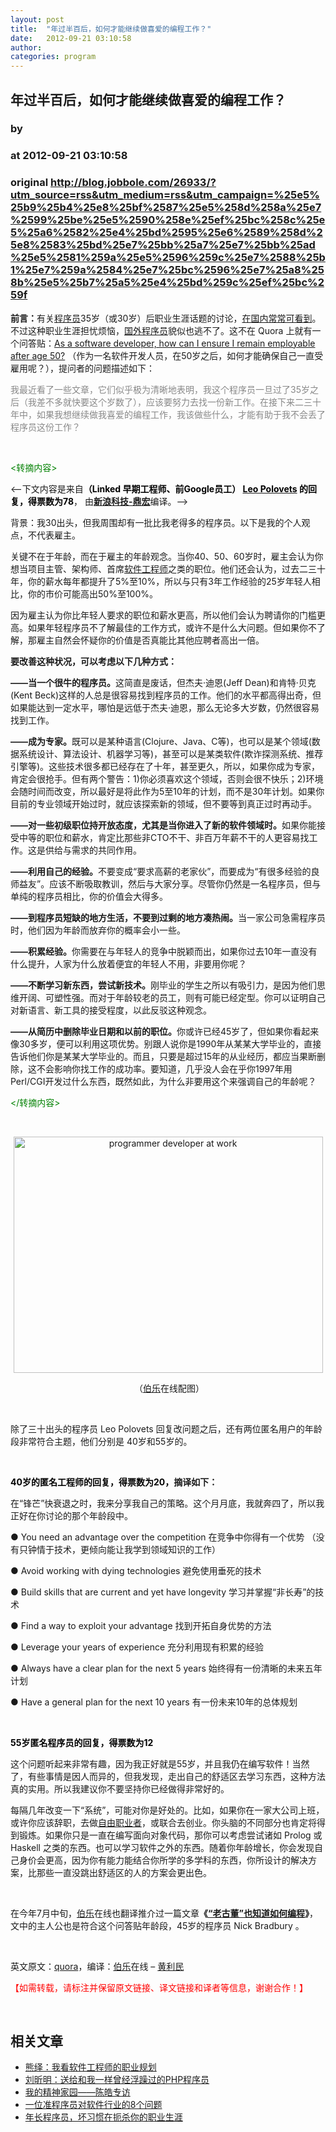 ```yaml
---
layout: post
title:  "年过半百后，如何才能继续做喜爱的编程工作？"
date:   2012-09-21 03:10:58
author: 
categories: program
---
```


## 年过半百后，如何才能继续做喜爱的编程工作？
### by 
### at 2012-09-21 03:10:58
### original <http://blog.jobbole.com/26933/?utm_source=rss&utm_medium=rss&utm_campaign=%25e5%25b9%25b4%25e8%25bf%2587%25e5%258d%258a%25e7%2599%25be%25e5%2590%258e%25ef%25bc%258c%25e5%25a6%2582%25e4%25bd%2595%25e6%2589%258d%25e8%2583%25bd%25e7%25bb%25a7%25e7%25bb%25ad%25e5%2581%259a%25e5%2596%259c%25e7%2588%25b1%25e7%259a%2584%25e7%25bc%2596%25e7%25a8%258b%25e5%25b7%25a5%25e4%25bd%259c%25ef%25bc%259f>

<p><strong>前言：</strong>有关<span><a href="http://blog.jobbole.com/821/" title="程序员的本质">程序员</a></span>35岁（或30岁）后职业生涯话题的讨论，<a href="http://weibo.com/2093492691/profile?topnav=1&amp;wvr=3.6&amp;key_word=35%E5%B2%81&amp;is_search=1">在国内常常可看到</a>。不过这种职业生涯担忧烦恼，<span><a href="http://blog.jobbole.com/5200/" title="国外程序员推荐的免费编程书籍资源">国外程序员</a></span>貌似也逃不了。这不在 Quora 上就有一个问答贴：<a href="http://www.quora.com/As-a-software-developer-how-can-I-ensure-I-remain-employable-after-age-50">As a software developer, how can I ensure I remain employable after age 50?</a> （作为一名软件开发人员，在50岁之后，如何才能确保自己一直受雇用呢？），提问者的问题描述如下：</p>
<p><span style="color:#888888">我最近看了一些文章，它们似乎极为清晰地表明，我这个程序员一旦过了35岁之后（我差不多就快要这个岁数了），应该要努力去找一份新工作。在接下来二三十年中，如果我想继续做我喜爱的编程工作，我该做些什么，才能有助于我不会丢了程序员这份工作？</span></p>
<p> </p>
<p><span style="color:#008000">&lt;转摘内容&gt;</span></p>
<p>&lt;–下文内容是来自<strong><span style="color:#000000">（Linked 早期工程师、前Google员工） <a href="http://www.quora.com/Leo-Polovets"><span style="color:#000000">Leo Polovets</span></a> 的回复，得票数为78</span></strong>， 由<strong><a href="http://tech.sina.com.cn/i/csj/2012-09-20/08287637830.shtml">新浪科技-鼎宏</a></strong>编译。–&gt;</p>
<p>背景：我30出头，但我周围却有一批比我老得多的程序员。以下是我的个人观点，不代表雇主。</p>
<p>关键不在于年龄，而在于雇主的年龄观念。当你40、50、60岁时，雇主会认为你想当项目主管、架构师、首席<span><a href="http://blog.jobbole.com/344/" title="明星软件工程师的10种特质">软件工程师</a></span>之类的职位。他们还会认为，过去二三十年，你的薪水每年都提升了5%至10%，所以与只有3年工作经验的25岁年轻人相比，你的市价可能高出50%至100%。</p>
<p>因为雇主认为你比年轻人要求的职位和薪水更高，所以他们会认为聘请你的门槛更高。如果年轻程序员不了解最佳的工作方式，或许不是什么大问题。但如果你不了解，那雇主自然会怀疑你的价值是否真能比其他应聘者高出一倍。</p>
<p><strong>要改善这种状况，可以考虑以下几种方式：</strong></p>
<p><strong>——当一个很牛的程序员。</strong>这简直是废话，但杰夫·迪恩(Jeff Dean)和肯特·贝克(Kent Beck)这样的人总是很容易找到程序员的工作。他们的水平都高得出奇，但如果能达到一定水平，哪怕是远低于杰夫·迪恩，那么无论多大岁数，仍然很容易找到工作。</p>
<p><strong>——成为专家。</strong>既可以是某种语言(Clojure、Java、C等)，也可以是某个领域(数据系统设计、算法设计、机器学习等)，甚至可以是某类软件(欺诈探测系统、推荐引擎等)。这些技术很多都已经存在了十年，甚至更久，所以，如果你成为专家，肯定会很抢手。但有两个警告：1)你必须喜欢这个领域，否则会很不快乐；2)环境会随时间而改变，所以最好是将此作为5至10年的计划，而不是30年计划。如果你目前的专业领域开始过时，就应该探索新的领域，但不要等到真正过时再动手。</p>
<p><strong>——对一些初级职位持开放态度，尤其是当你进入了新的软件领域时。</strong>如果你能接受中等的职位和薪水，肯定比那些非CTO不干、非百万年薪不干的人更容易找工作。这是供给与需求的共同作用。</p>
<p><strong>——利用自己的经验。</strong>不要变成“要求高薪的老家伙”，而要成为“有很多经验的良师益友”。应该不断吸取教训，然后与大家分享。尽管你仍然是一名程序员，但与单纯的程序员相比，你的价值会大得多。</p>
<p><strong>——到程序员短缺的地方生活，不要到过剩的地方凑热闹。</strong>当一家公司急需程序员时，他们因为年龄而放弃你的概率会小一些。</p>
<p><strong>——积累经验。</strong>你需要在与年轻人的竞争中脱颖而出，如果你过去10年一直没有什么提升，人家为什么放着便宜的年轻人不用，非要用你呢？</p>
<p><strong>——不断学习新东西，尝试新技术。</strong>刚毕业的学生之所以有吸引力，是因为他们思维开阔、可塑性强。而对于年龄较老的员工，则有可能已经定型。你可以证明自己对新语言、新工具的接受程度，以此反驳这种观念。</p>
<p><strong>——从简历中删除毕业日期和以前的职位。</strong>你或许已经45岁了，但如果你看起来像30多岁，便可以利用这项优势。别跟人说你是1990年从某某大学毕业的，直接告诉他们你是某某大学毕业的。而且，只要是超过15年的从业经历，都应当果断删除，这不会影响你找工作的成功率。要知道，几乎没人会在乎你1997年用Perl/CGI开发过什么东西，既然如此，为什么非要用这个来强调自己的年龄呢？</p>
<p><span style="color:#008000">&lt;/转摘内容&gt;</span></p>
<p> </p>
<p style="text-align:center"><a title="programmer developer at work" href="http://blog.jobbole.com/wp-content/uploads/2012/08/programmer-developer-at-work.jpg" rel="lightbox[27060]"><img title="programmer developer at work" src="http://blog.jobbole.com/wp-content/uploads/2012/08/programmer-developer-at-work.jpg" alt="programmer developer at work" width="495" height="378"></a></p>
<p style="text-align:center"> （<a title="伯乐" href="http://www.jobbole.com/">伯乐</a>在线配图）</p>
<p> </p>
<p>除了三十出头的程序员 Leo Polovets 回复改问题之后，还有两位匿名用户的年龄段非常符合主题，他们分别是 40岁和55岁的。</p>
<p> </p>
<p><strong><span style="color:#000000">40岁的匿名工程师的回复，得票数为20，</span>摘译如下：</strong></p>
<p>在“锋芒”快衰退之时，我来分享我自己的策略。这个月月底，我就奔四了，所以我正好在你讨论的那个年龄段中。</p>
<p>● You need an advantage over the competition 在竞争中你得有一个优势 （没有只钟情于技术，更倾向能让我学到领域知识的工作）</p>
<p>● Avoid working with dying technologies 避免使用垂死的技术</p>
<p>● Build skills that are current and yet have longevity 学习并掌握“非长寿”的技术</p>
<p>● Find a way to exploit your advantage 找到开拓自身优势的方法</p>
<p>● Leverage your years of experience 充分利用现有积累的经验</p>
<p>● Always have a clear plan for the next 5 years 始终得有一份清晰的未来五年计划</p>
<p>● Have a general plan for the next 10 years 有一份未来10年的总体规划</p>
<p> </p>
<p><span style="color:#000000"><strong>55岁匿名程序员的回复，得票数为12</strong></span></p>
<p>这个问题听起来非常有趣，因为我正好就是55岁，并且我仍在编写软件！当然了，有些事情是因人而异的，但我发现，走出自己的舒适区去学习东西，这种方法真的实用。所以我建议你不要坚持你已经做得非常好的。</p>
<p>每隔几年改变一下“系统”，可能对你是好处的。比如，如果你在一家大公司上班，或许你应该辞职，去做<span><a href="http://blog.jobbole.com/529/" title="自由职业者" rel="nofollow">自由职业者</a></span>，或联合去创业。你头脑的不同部分也肯定将得到锻炼。如果你只是一直在编写面向对象代码，那你可以考虑尝试诸如 Prolog 或 Haskell 之类的东西。也可以学习软件之外的东西。随着你年龄增长，你会发现自己身价会更高，因为你有能力能结合你所学的多学科的东西，你所设计的解决方案，比那些一直没跳出舒适区的人的方案会更出色。</p>
<p> </p>
<p>在今年7月中旬，<span><a href="http://www.jobbole.com" title="伯乐">伯乐</a></span>在线也翻译推介过一篇文章<strong>《<a href="http://blog.jobbole.com/8517/">“老古董”也知道如何编程</a>》</strong>，文中的主人公也是符合这个问答贴年龄段，45岁的程序员 Nick Bradbury 。</p>
<p> </p>
<p>英文原文：<a href="http://www.quora.com/As-a-software-developer-how-can-I-ensure-I-remain-employable-after-age-50">quora</a>，编译：<a href="http://www.jobbole.com">伯乐</a>在线 – <a href="http://blog.jobbole.com/26933/">黄利民</a></p>
<p><span style="color:#ff0000">【如需转载，请标注并保留原文链接、译文链接和译者等信息，谢谢合作！】</span></p>
<p> </p>
<h2>相关文章</h2><ul><li><a href="http://blog.jobbole.com/25440/" title="熊绎：我看软件工程师的职业规划">熊绎：我看软件工程师的职业规划</a></li><li><a href="http://blog.jobbole.com/26519/" title="刘昕明：送给和我一样曾经浮躁过的PHP程序员">刘昕明：送给和我一样曾经浮躁过的PHP程序员</a></li><li><a href="http://blog.jobbole.com/25467/" title="我的精神家园——陈皓专访">我的精神家园——陈皓专访</a></li><li><a href="http://blog.jobbole.com/24761/" title="一位准程序员对软件行业的8个问题">一位准程序员对软件行业的8个问题</a></li><li><a href="http://blog.jobbole.com/23821/" title="年长程序员，坏习惯在扼杀你的职业生涯">年长程序员，坏习惯在扼杀你的职业生涯</a></li></ul>